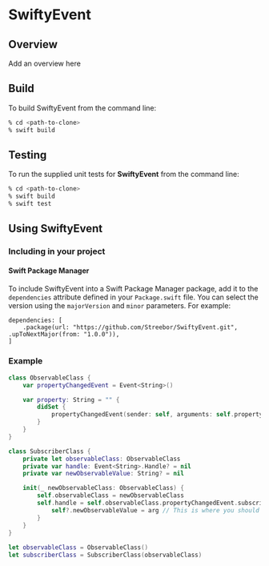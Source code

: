 # SwiftyEvent

## Overview
Add an overview here

## Build

To build SwiftyEvent from the command line:

```bash
% cd <path-to-clone>
% swift build
```

## Testing

To run the supplied unit tests for **SwiftyEvent** from the command line:

```bash
% cd <path-to-clone>
% swift build
% swift test

```

## Using SwiftyEvent

### Including in your project

#### Swift Package Manager

To include SwiftyEvent into a Swift Package Manager package, add it to the `dependencies` attribute defined in your `Package.swift` file. You can select the version using the `majorVersion` and `minor` parameters. For example:
```
dependencies: [
	.package(url: "https://github.com/Streebor/SwiftyEvent.git", .upToNextMajor(from: "1.0.0")),
]
```

### Example

```Swift
class ObservableClass {
	var propertyChangedEvent = Event<String>()

	var property: String = "" {
		didSet {
			propertyChangedEvent(sender: self, arguments: self.property)
		}
	}
}

class SubscriberClass {
	private let observableClass: ObservableClass
	private var handle: Event<String>.Handle? = nil
	private var newObservableValue: String? = nil

	init(_ newObservableClass: ObservableClass) {
		self.observableClass = newObservableClass
		self.handle = self.observableClass.propertyChangedEvent.subscribe() { [weak self] sender, arg in
			self?.newObservableValue = arg // This is where you should add your code to react to the Event
		}
	}
}
	
let observableClass = ObservableClass()
let subscriberClass = SubscriberClass(observableClass)
	
```
